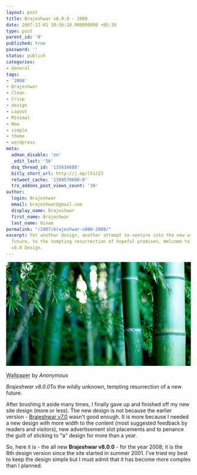 ```yaml
---
layout: post
title: Brajeshwar v8.0.0 - 2008
date: 2007-12-01 10:56:18.000000000 +05:30
type: post
parent_id: '0'
published: true
password: ''
status: publish
categories:
- General
tags:
- '2008'
- Brajeshwar
- Clean
- Crisp
- design
- Layout
- Minimal
- New
- simple
- theme
- wordpress
meta:
  adman_disable: 'on'
  _edit_last: '56'
  dsq_thread_id: '135616688'
  bitly_short_url: http://j.mp/l51JZ3
  retweet_cache: '1309570660:0'
  trx_addons_post_views_count: '39'
author:
  login: Brajeshwar
  email: brajeshwar@gmail.com
  display_name: Brajeshwar
  first_name: Brajeshwar
  last_name: Oinam
permalink: "/2007/brajeshwar-v800-2008/"
excerpt: Yet another design, another attempt to venture into the new wildly unknown
  future, to the tempting resurrection of hopeful promises. Welcome to the new Brajeshwar
  v8.0 Design.
---
```

<div class="figure"><img src="/static/2007/12/brajeshwar-v8.jpg" alt="Brajeshwar v8.0.0 - 2008" />
<p class="credit"><abbr class="type" title="Wallpaper">Wallpaper</abbr> by <cite>Anonymous</cite></p>
<p class="caption"><em class="title">Brajeshwar v8.0.0</em>To the wildly unknown, tempting resurrection of a new future.</p>
</div>

<p>After brushing it aside many times, I finally gave up and finished off my new site design (more or less). The new design is not because the earlier version - <a href="http://theme.brajeshwar.com/">Brajeshwar v7.0</a> wasn't good enough. It is more because I needed a new design with more width to the content (most suggested feedback by readers and visitors), new advertisement slot placements and to penance the guilt of sticking to "a" design for more than a year.</p>
<p>So, here it is - the all new <strong>Brajeshwar v8.0.0</strong> - for the year 2008; it is the 8th design version since the site started in summer 2001. I've tried my best to keep the design simple but I must admit that it has become more complex than I planned.</p>
